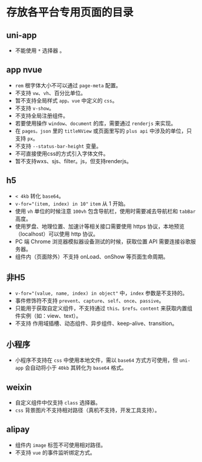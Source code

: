 # 存放各平台专用页面的目录

## uni-app
* 不能使用 `*` 选择器	。

## app nvue
* `rem` 根字体大小不可以通过 `page-meta` 配置。
* 不支持 `vw`、`vh`、百分比单位。
* 暂不支持全局样式 `app。vue` 中定义的 `css`。
* 不支持 `v-show`。
* 不支持全局注册组件。
* 若要使用操作 `window`、`document` 的库，需要通过 `renderjs` 来实现。
* 在 `pages。json` 里的 `titleNView` 或页面里写的 `plus api` 中涉及的单位，只支持 `px`。
* 不支持 `--status-bar-height` 变量。
* 不可直接使用css的方式引入字体文件。
* 暂不支持wxs、sjs、filter。js，但支持renderjs。

## h5
* `< 4kb` 转化 `base64`。
* `v-for="(item, index) in 10"` `item` 从 1 开始。
* 使用 `vh` 单位的时候注意 `100vh` 包含导航栏，使用时需要减去导航栏和 `tabBar` 高度。
* 使用罗盘、地理位置、加速计等相关接口需要使用 https 协议，本地预览（localhost）可以使用 http 协议。
* PC 端 Chrome 浏览器模拟器设备测试的时候，获取位置 API 需要连接谷歌服务器。
* 组件内（页面除外）不支持 onLoad、onShow 等页面生命周期。

## 非H5
* `v-for="(value, name, index) in object"` 中，`index` 参数是不支持的。
* 事件修饰符不支持 `prevent`、`capture`、`self`、`once`、`passive`。
* 只能用于获取自定义组件，不支持通过 `this。$refs。content` 来获取内置组件实例（如：view、text）。
* 不支持 作用域插槽、动态组件、异步组件、keep-alive、transition。

## 小程序
* 小程序不支持在 `css` 中使用本地文件，需以 `base64` 方式方可使用，但 `uni-app` 会自动将小于 `40kb` 其转化为 `base64` 格式。

## weixin
* 自定义组件中仅支持 `class` 选择器。
* `css` 背景图片不支持相对路径（真机不支持，开发工具支持）。


## alipay
* 组件内 `image` 标签不可使用相对路径。
* 不支持 `vue` 的事件监听绑定方式。
